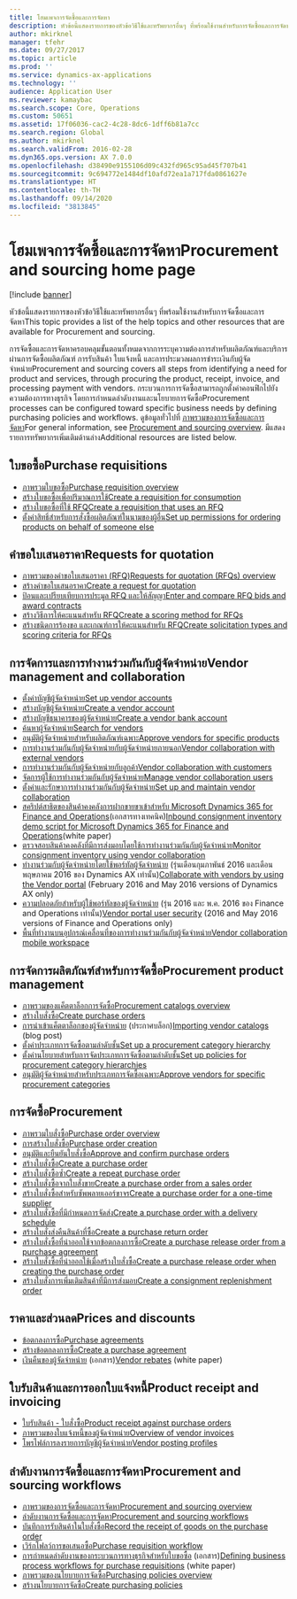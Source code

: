 ```yaml
---
title: โฮมเพจการจัดซื้อและการจัดหา
description: หัวข้อนี้แสดงรายการของหัวข้อวิธีใช้และทรัพยากรอื่นๆ ที่พร้อมใช้งานสำหรับการจัดซื้อและการจัดหา
author: mkirknel
manager: tfehr
ms.date: 09/27/2017
ms.topic: article
ms.prod: ''
ms.service: dynamics-ax-applications
ms.technology: ''
audience: Application User
ms.reviewer: kamaybac
ms.search.scope: Core, Operations
ms.custom: 50651
ms.assetid: 17f06036-cac2-4c28-8dc6-1dff6b81a7cc
ms.search.region: Global
ms.author: mkirknel
ms.search.validFrom: 2016-02-28
ms.dyn365.ops.version: AX 7.0.0
ms.openlocfilehash: d38490e9155106d09c432fd965c95ad45f707b41
ms.sourcegitcommit: 9c694772e1484df10afd72ea1a717fda0861627e
ms.translationtype: HT
ms.contentlocale: th-TH
ms.lasthandoff: 09/14/2020
ms.locfileid: "3813845"
---
```

# <a name="procurement-and-sourcing-home-page"></a><span data-ttu-id="8ee8d-103">โฮมเพจการจัดซื้อและการจัดหา</span><span class="sxs-lookup"><span data-stu-id="8ee8d-103">Procurement and sourcing home page</span></span>

[!include [banner](../includes/banner.md)]

<span data-ttu-id="8ee8d-104">หัวข้อนี้แสดงรายการของหัวข้อวิธีใช้และทรัพยากรอื่นๆ ที่พร้อมใช้งานสำหรับการจัดซื้อและการจัดหา</span><span class="sxs-lookup"><span data-stu-id="8ee8d-104">This topic provides a list of the help topics and other resources that are available for Procurement and sourcing.</span></span>

<span data-ttu-id="8ee8d-105">การจัดซื้อและการจัดหาครอบคลุมขั้นตอนทั้งหมดจากการระบุความต้องการสำหรับผลิตภัณฑ์และบริการผ่านการจัดซื้อผลิตภัณฑ์ การรับสินค้า ใบแจ้งหนี้ และการประมวลผลการชำระเงินกับผู้จัดจำหน่าย</span><span class="sxs-lookup"><span data-stu-id="8ee8d-105">Procurement and sourcing covers all steps from identifying a need for product and services, through procuring the product, receipt, invoice, and processing payment with vendors.</span></span> <span data-ttu-id="8ee8d-106">กระบวนการการจัดซื้อสามารถถูกตั้งค่าคอนฟิกไปยังความต้องการทางธุรกิจ โดยการกำหนดลำดับงานและนโยบายการจัดซื้อ</span><span class="sxs-lookup"><span data-stu-id="8ee8d-106">Procurement processes can be configured toward specific business needs by defining purchasing policies and workflows.</span></span> <span data-ttu-id="8ee8d-107">ดูข้อมูลทั่วไปที่ [ภาพรวมของการจัดซื้อและการจัดหา](procurement-sourcing-overview.md)</span><span class="sxs-lookup"><span data-stu-id="8ee8d-107">For general information, see [Procurement and sourcing overview](procurement-sourcing-overview.md).</span></span> <span data-ttu-id="8ee8d-108">มีแสดงรายการทรัพยากรเพิ่มเติมด้านล่าง</span><span class="sxs-lookup"><span data-stu-id="8ee8d-108">Additional resources are listed below.</span></span>

## <a name="purchase-requisitions"></a><span data-ttu-id="8ee8d-109">ใบขอซื้อ</span><span class="sxs-lookup"><span data-stu-id="8ee8d-109">Purchase requisitions</span></span>
-   [<span data-ttu-id="8ee8d-110">ภาพรวมใบขอซื้อ</span><span class="sxs-lookup"><span data-stu-id="8ee8d-110">Purchase requisition overview</span></span>](purchase-requisitions-overview.md)
-   [<span data-ttu-id="8ee8d-111">สร้างใบขอซื้อเพื่อปริมาณการใช้</span><span class="sxs-lookup"><span data-stu-id="8ee8d-111">Create a requisition for consumption</span></span>](tasks/create-requisition-consumption.md)
-   [<span data-ttu-id="8ee8d-112">สร้างใบขอซื้อที่ใช้ RFQ</span><span class="sxs-lookup"><span data-stu-id="8ee8d-112">Create a requisition that uses an RFQ</span></span>](tasks/create-requisition-uses-rfq.md)
-   [<span data-ttu-id="8ee8d-113">ตั้งค่าสิทธิ์สำหรับการสั่งซื้อผลิตภัณฑ์ในนามของผู้อื่น</span><span class="sxs-lookup"><span data-stu-id="8ee8d-113">Set up permissions for ordering products on behalf of someone else</span></span>](tasks/set-up-permissions-ordering-products.md)

## <a name="requests-for-quotation"></a><span data-ttu-id="8ee8d-114">คำขอใบเสนอราคา</span><span class="sxs-lookup"><span data-stu-id="8ee8d-114">Requests for quotation</span></span>
-   [<span data-ttu-id="8ee8d-115">ภาพรวมของคำขอใบเสนอราคา (RFQ)</span><span class="sxs-lookup"><span data-stu-id="8ee8d-115">Requests for quotation (RFQs) overview</span></span>](request-quotations.md)
-   [<span data-ttu-id="8ee8d-116">สร้างคำขอใบเสนอราคา</span><span class="sxs-lookup"><span data-stu-id="8ee8d-116">Create a request for quotation</span></span>](tasks/create-request-quotation.md)
-   [<span data-ttu-id="8ee8d-117">ป้อนและเปรียบเทียบการประมูล RFQ และให้สัญญา</span><span class="sxs-lookup"><span data-stu-id="8ee8d-117">Enter and compare RFQ bids and award contracts</span></span>](tasks/enter-compare-rfq-bids-award-contracts.md)
-   [<span data-ttu-id="8ee8d-118">สร้างวิธีการให้คะแนนสำหรับ RFQ</span><span class="sxs-lookup"><span data-stu-id="8ee8d-118">Create a scoring method for RFQs</span></span>](tasks/create-scoring-method-rfqs.md)
-   [<span data-ttu-id="8ee8d-119">สร้างชนิดการร้องขอ และเกณฑ์การให้คะแนนสำหรับ RFQ</span><span class="sxs-lookup"><span data-stu-id="8ee8d-119">Create solicitation types and scoring criteria for RFQs</span></span>](tasks/create-solicitation-types-scoring-criteria-rfqs.md)

## <a name="vendor-management-and-collaboration"></a><span data-ttu-id="8ee8d-120">การจัดการและการทำงานร่วมกันกับผู้จัดจำหน่าย</span><span class="sxs-lookup"><span data-stu-id="8ee8d-120">Vendor management and collaboration</span></span>
-   [<span data-ttu-id="8ee8d-121">ตั้งค่าบัญชีผู้จัดจำหน่าย</span><span class="sxs-lookup"><span data-stu-id="8ee8d-121">Set up vendor accounts</span></span>](set-up-vendor-accounts.md)
-   [<span data-ttu-id="8ee8d-122">สร้างบัญชีผู้จัดจำหน่าย</span><span class="sxs-lookup"><span data-stu-id="8ee8d-122">Create a vendor account</span></span>](tasks/create-vendor-account.md)
-   [<span data-ttu-id="8ee8d-123">สร้างบัญชีธนาคารของผู้จัดจำหน่าย</span><span class="sxs-lookup"><span data-stu-id="8ee8d-123">Create a vendor bank account</span></span>](tasks/create-vendor-bank-account.md)
-   [<span data-ttu-id="8ee8d-124">ค้นหาผู้จัดจำหน่าย</span><span class="sxs-lookup"><span data-stu-id="8ee8d-124">Search for vendors</span></span>](tasks/search-vendors.md)
-   [<span data-ttu-id="8ee8d-125">อนุมัติผู้จัดจำหน่ายสำหรับผลิตภัณฑ์เฉพาะ</span><span class="sxs-lookup"><span data-stu-id="8ee8d-125">Approve vendors for specific products</span></span>](tasks/approve-vendors-specific-products.md)
-   [<span data-ttu-id="8ee8d-126">การทำงานร่วมกันกับผู้จัดจำหน่ายกับผู้จัดจำหน่ายภายนอก</span><span class="sxs-lookup"><span data-stu-id="8ee8d-126">Vendor collaboration with external vendors</span></span>](vendor-collaboration-work-external-vendors.md)
-   [<span data-ttu-id="8ee8d-127">การทำงานร่วมกันกับผู้จัดจำหน่ายกับลูกค้า</span><span class="sxs-lookup"><span data-stu-id="8ee8d-127">Vendor collaboration with customers</span></span>](vendor-collaboration-work-customers-dynamics-365-operations.md)
-   [<span data-ttu-id="8ee8d-128">จัดการผู้ใช้การทำงานร่วมกันกับผู้จัดจำหน่าย</span><span class="sxs-lookup"><span data-stu-id="8ee8d-128">Manage vendor collaboration users</span></span>](manage-vendor-collaboration-users.md)
-   [<span data-ttu-id="8ee8d-129">ตั้งค่าและรักษาการทำงานร่วมกันกับผู้จัดจำหน่าย</span><span class="sxs-lookup"><span data-stu-id="8ee8d-129">Set up and maintain vendor collaboration</span></span>](set-up-maintain-vendor-collaboration.md)
-   <span data-ttu-id="8ee8d-130">[สคริปต์สาธิตของสินค้าคงคลังการฝากขายขาเข้าสำหรับ Microsoft Dynamics 365 for Finance and Operations](https://www.microsoft.com/download/details.aspx?id=101945)(เอกสารทางเทคนิค)</span><span class="sxs-lookup"><span data-stu-id="8ee8d-130">[Inbound consignment inventory demo script for Microsoft Dynamics 365 for Finance and Operations](https://www.microsoft.com/download/details.aspx?id=101945)(white paper)</span></span>
-   [<span data-ttu-id="8ee8d-131">ตรวจสอบสินค้าคงคลังที่มีการส่งมอบโดยใช้การทำงานร่วมกันกับผู้จัดจำหน่าย</span><span class="sxs-lookup"><span data-stu-id="8ee8d-131">Monitor consignment inventory using vendor collaboration</span></span>](../inventory/tasks/monitor-consignment-inventory-vendor-collaboration.md)
-   <span data-ttu-id="8ee8d-132">[ทำงานร่วมกับผู้จัดจำหน่ายโดยใช้พอร์ทัลผู้จัดจำหน่าย](collaborate-vendors-vendor-portal.md) (รุ่นเดือนกุมภาพันธ์ 2016 และเดือนพฤษภาคม 2016 ของ Dynamics AX เท่านั้น)</span><span class="sxs-lookup"><span data-stu-id="8ee8d-132">[Collaborate with vendors by using the Vendor portal](collaborate-vendors-vendor-portal.md)  (February 2016 and May 2016 versions of Dynamics AX only)</span></span>
-   <span data-ttu-id="8ee8d-133">[ความปลอดภัยสำหรับผู้ใช้พอร์ทัลของผู้จัดจำหน่าย](configure-security-vendor-portal-users.md) (รุ่น 2016 และ พ.ค. 2016 ของ Finance and Operations เท่านั้น)</span><span class="sxs-lookup"><span data-stu-id="8ee8d-133">[Vendor portal user security](configure-security-vendor-portal-users.md) (2016 and May 2016 versions of Finance and Operations only)</span></span>
-   [<span data-ttu-id="8ee8d-134">พื้นที่ทำงานบนอุปกรณ์เคลื่อนที่ของการทำงานร่วมกันกับผู้จัดจำหน่าย</span><span class="sxs-lookup"><span data-stu-id="8ee8d-134">Vendor collaboration mobile workspace</span></span>](vendor-collaboration-mobile-workspace.md)

## <a name="procurement-product-management"></a><span data-ttu-id="8ee8d-135">การจัดการผลิตภัณฑ์สำหรับการจัดซื้อ</span><span class="sxs-lookup"><span data-stu-id="8ee8d-135">Procurement product management</span></span>
-   [<span data-ttu-id="8ee8d-136">ภาพรวมของแค็ตตาล็อกการจัดซื้อ</span><span class="sxs-lookup"><span data-stu-id="8ee8d-136">Procurement catalogs overview</span></span>](procurement-catalogs.md)
-   [<span data-ttu-id="8ee8d-137">สร้างใบสั่งซื้อ</span><span class="sxs-lookup"><span data-stu-id="8ee8d-137">Create purchase orders</span></span>](tasks/create-procurement-catalog.md)
-   <span data-ttu-id="8ee8d-138">[การนำเข้าแค็ตตาล็อกของผู้จัดจำหน่าย](https://blogs.msdn.microsoft.com/dynamicsaxscm/2016/05/25/vendor-catalogs-in-dynamics-ax/) (ประกาศบล็อก)</span><span class="sxs-lookup"><span data-stu-id="8ee8d-138">[Importing vendor catalogs](https://blogs.msdn.microsoft.com/dynamicsaxscm/2016/05/25/vendor-catalogs-in-dynamics-ax/) (blog post)</span></span>
-   [<span data-ttu-id="8ee8d-139">ตั้งค่าประเภทการจัดซื้อตามลำดับชั้น</span><span class="sxs-lookup"><span data-stu-id="8ee8d-139">Set up a procurement category hierarchy</span></span>](tasks/set-up-procurement-category-hierarchy.md)
-   [<span data-ttu-id="8ee8d-140">ตั้งค่านโยบายสำหรับการจัดประเภทการจัดซื้อตามลำดับชั้น</span><span class="sxs-lookup"><span data-stu-id="8ee8d-140">Set up policies for procurement category hierarchies</span></span>](tasks/set-up-policies-procurement-category-hierarchies.md)
-   [<span data-ttu-id="8ee8d-141">อนุมัติผู้จัดจำหน่ายสำหรับประเภทการจัดซื้อเฉพาะ</span><span class="sxs-lookup"><span data-stu-id="8ee8d-141">Approve vendors for specific procurement categories</span></span>](tasks/approve-vendors-specific-procurement-categories.md)

## <a name="procurement"></a><span data-ttu-id="8ee8d-142">การจัดซื้อ</span><span class="sxs-lookup"><span data-stu-id="8ee8d-142">Procurement</span></span>
-   [<span data-ttu-id="8ee8d-143">ภาพรวมใบสั่งซื้อ</span><span class="sxs-lookup"><span data-stu-id="8ee8d-143">Purchase order overview</span></span>](purchase-order-overview.md)
-   [<span data-ttu-id="8ee8d-144">การสร้างใบสั่งซื้อ</span><span class="sxs-lookup"><span data-stu-id="8ee8d-144">Purchase order creation</span></span>](purchase-order-creation.md)
-   [<span data-ttu-id="8ee8d-145">อนุมัติและยืนยันใบสั่งซื้อ</span><span class="sxs-lookup"><span data-stu-id="8ee8d-145">Approve and confirm purchase orders</span></span>](purchase-order-approval-confirmation.md)
-   [<span data-ttu-id="8ee8d-146">สร้างใบสั่งซื้อ</span><span class="sxs-lookup"><span data-stu-id="8ee8d-146">Create a purchase order</span></span>](tasks/create-purchase-order.md)
-   [<span data-ttu-id="8ee8d-147">สร้างใบสั่งซื้อซ้ำ</span><span class="sxs-lookup"><span data-stu-id="8ee8d-147">Create a repeat purchase order</span></span>](tasks/create-repeat-purchase-order.md)
-   [<span data-ttu-id="8ee8d-148">สร้างใบสั่งซื้อจากใบสั่งขาย</span><span class="sxs-lookup"><span data-stu-id="8ee8d-148">Create a purchase order from a sales order</span></span>](../sales-marketing/tasks/create-purchase-order-sales-order.md)
-   [<span data-ttu-id="8ee8d-149">สร้างใบสั่งซื้อสำหรับซัพพลายเออร์ขาจร</span><span class="sxs-lookup"><span data-stu-id="8ee8d-149">Create a purchase order for a one-time supplier</span></span>](tasks/create-purchase-order-one-time-supplier.md)
-   [<span data-ttu-id="8ee8d-150">สร้างใบสั่งซื้อที่มีกำหนดการจัดส่ง</span><span class="sxs-lookup"><span data-stu-id="8ee8d-150">Create a purchase order with a delivery schedule</span></span>](tasks/create-purchase-order-delivery-schedule.md)
-   [<span data-ttu-id="8ee8d-151">สร้างใบสั่งส่งคืนสินค้าที่ซื้อ</span><span class="sxs-lookup"><span data-stu-id="8ee8d-151">Create a purchase return order</span></span>](tasks/create-purchase-return-order.md)
-   [<span data-ttu-id="8ee8d-152">สร้างใบสั่งซื้อที่นำออกใช้จากข้อตกลงการซื้อ</span><span class="sxs-lookup"><span data-stu-id="8ee8d-152">Create a purchase release order from a purchase agreement</span></span>](tasks/create-purchase-release-order-purchase-agreement.md)
-   [<span data-ttu-id="8ee8d-153">สร้างใบสั่งซื้อที่นำออกใช้เมื่อสร้างใบสั่งซื้อ</span><span class="sxs-lookup"><span data-stu-id="8ee8d-153">Create a purchase release order when creating the purchase order</span></span>](tasks/create-purchase-release-order-creating-purchase-order.md)
-   [<span data-ttu-id="8ee8d-154">สร้างใบสั่งการเพิ่มเติมสินค้าที่มีการส่งมอบ</span><span class="sxs-lookup"><span data-stu-id="8ee8d-154">Create a consignment replenishment order</span></span>](../inventory/tasks/create-consignment-replenishment-order.md)

## <a name="prices-and-discounts"></a><span data-ttu-id="8ee8d-155">ราคาและส่วนลด</span><span class="sxs-lookup"><span data-stu-id="8ee8d-155">Prices and discounts</span></span>
-   [<span data-ttu-id="8ee8d-156">ข้อตกลงการซื้อ</span><span class="sxs-lookup"><span data-stu-id="8ee8d-156">Purchase agreements</span></span>](purchase-agreements.md)
-   [<span data-ttu-id="8ee8d-157">สร้างข้อตกลงการซื้อ</span><span class="sxs-lookup"><span data-stu-id="8ee8d-157">Create a purchase agreement</span></span>](tasks/create-purchase-agreement.md)
-   <span data-ttu-id="8ee8d-158">[เงินคืนของผู้จัดจำหน่าย](https://mbs.microsoft.com/customersource/northamerica/AX/learning/documentation/white-papers/Vendor_rebates) (เอกสาร)</span><span class="sxs-lookup"><span data-stu-id="8ee8d-158">[Vendor rebates](https://mbs.microsoft.com/customersource/northamerica/AX/learning/documentation/white-papers/Vendor_rebates) (white paper)</span></span>

## <a name="product-receipt-and-invoicing"></a><span data-ttu-id="8ee8d-159">ใบรับสินค้าและการออกใบแจ้งหนี้</span><span class="sxs-lookup"><span data-stu-id="8ee8d-159">Product receipt and invoicing</span></span>
-   [<span data-ttu-id="8ee8d-160">ใบรับสินค้า - ใบสั่งซื้อ</span><span class="sxs-lookup"><span data-stu-id="8ee8d-160">Product receipt against purchase orders</span></span>](product-receipt-against-purchase-orders.md)
-   [<span data-ttu-id="8ee8d-161">ภาพรวมของใบแจ้งหนี้ของผู้จัดจำหน่าย</span><span class="sxs-lookup"><span data-stu-id="8ee8d-161">Overview of vendor invoices</span></span>](../../financials/accounts-payable/vendor-invoices-overview.md)
-   [<span data-ttu-id="8ee8d-162">โพรไฟล์การลงรายการบัญชีผู้จัดจำหน่าย</span><span class="sxs-lookup"><span data-stu-id="8ee8d-162">Vendor posting profiles</span></span>](../../financials/accounts-payable/vendor-posting-profiles.md)

## <a name="procurement-and-sourcing-workflows"></a><span data-ttu-id="8ee8d-163">ลำดับงานการจัดซื้อและการจัดหา</span><span class="sxs-lookup"><span data-stu-id="8ee8d-163">Procurement and sourcing workflows</span></span>
-   [<span data-ttu-id="8ee8d-164">ภาพรวมของการจัดซื้อและการจัดหา</span><span class="sxs-lookup"><span data-stu-id="8ee8d-164">Procurement and sourcing overview</span></span>](procurement-sourcing-overview.md)
-   [<span data-ttu-id="8ee8d-165">ลำดับงานการจัดซื้อและการจัดหา</span><span class="sxs-lookup"><span data-stu-id="8ee8d-165">Procurement and sourcing workflows</span></span>](procurement-sourcing-workflows.md)
-   [<span data-ttu-id="8ee8d-166">บันทึกการรับสินค้าในใบสั่งซื้อ</span><span class="sxs-lookup"><span data-stu-id="8ee8d-166">Record the receipt of goods on the purchase order</span></span>](tasks/record-receipt-goods-purchase-order.md)
-   [<span data-ttu-id="8ee8d-167">เวิร์กโฟลว์การขอเสนอซื้อ</span><span class="sxs-lookup"><span data-stu-id="8ee8d-167">Purchase requisition workflow</span></span>](purchase-requisitions-workflow.md)
-   <span data-ttu-id="8ee8d-168">[การกำหนดลำดับงานของกระบวนการทางธุรกิจสำหรับใบขอซื้อ](https://www.microsoft.com/download/details.aspx?id=101821) (เอกสาร)</span><span class="sxs-lookup"><span data-stu-id="8ee8d-168">[Defining business process workflows for purchase requisitions](https://www.microsoft.com/download/details.aspx?id=101821) (white paper)</span></span>
-   [<span data-ttu-id="8ee8d-169">ภาพรวมของนโยบายการจัดซื้อ</span><span class="sxs-lookup"><span data-stu-id="8ee8d-169">Purchasing policies overview</span></span>](purchase-policies.md)
-   [<span data-ttu-id="8ee8d-170">สร้างนโยบายการจัดซื้อ</span><span class="sxs-lookup"><span data-stu-id="8ee8d-170">Create purchasing policies</span></span>](tasks/create-purchasing-policies.md)



